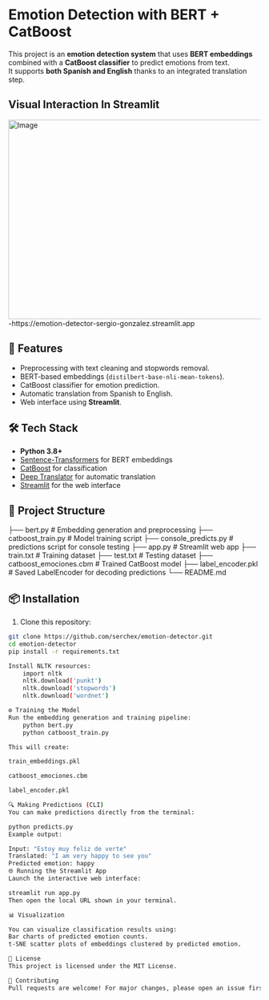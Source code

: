 # Emotion Detection with BERT + CatBoost

This project is an **emotion detection system** that uses **BERT embeddings** combined with a **CatBoost classifier** to predict emotions from text.  
It supports **both Spanish and English** thanks to an integrated translation step.

## Visual Interaction In Streamlit
<img width="818" height="398" alt="Image" src="https://github.com/user-attachments/assets/1cb6a95a-f973-43f8-94fa-3833308355fb" />
-https://emotion-detector-sergio-gonzalez.streamlit.app

## 🚀 Features
- Preprocessing with text cleaning and stopwords removal.
- BERT-based embeddings (`distilbert-base-nli-mean-tokens`).
- CatBoost classifier for emotion prediction.
- Automatic translation from Spanish to English.
- Web interface using **Streamlit**.

## 🛠️ Tech Stack
- **Python 3.8+**
- [Sentence-Transformers](https://www.sbert.net/) for BERT embeddings
- [CatBoost](https://catboost.ai/) for classification
- [Deep Translator](https://pypi.org/project/deep-translator/) for automatic translation
- [Streamlit](https://streamlit.io/) for the web interface

## 📂 Project Structure
├── bert.py # Embedding generation and preprocessing
├── catboost_train.py # Model training script
├── console_predicts.py # predictions script for console testing
├── app.py # Streamlit web app
├── train.txt # Training dataset
├── test.txt # Testing dataset
├── catboost_emociones.cbm # Trained CatBoost model
├── label_encoder.pkl # Saved LabelEncoder for decoding predictions
└── README.md


## 📦 Installation
1. Clone this repository:
```bash
git clone https://github.com/serchex/emotion-detector.git
cd emotion-detector
pip install -r requirements.txt

Install NLTK resources:
    import nltk
    nltk.download('punkt')
    nltk.download('stopwords')
    nltk.download('wordnet')

⚙️ Training the Model
Run the embedding generation and training pipeline:
    python bert.py
    python catboost_train.py

This will create:

train_embeddings.pkl

catboost_emociones.cbm

label_encoder.pkl

🔍 Making Predictions (CLI)
You can make predictions directly from the terminal:

python predicts.py
Example output:

Input: "Estoy muy feliz de verte"
Translated: "I am very happy to see you"
Predicted emotion: happy
🌐 Running the Streamlit App
Launch the interactive web interface:

streamlit run app.py
Then open the local URL shown in your terminal.

📊 Visualization

You can visualize classification results using:
Bar charts of predicted emotion counts.
t-SNE scatter plots of embeddings clustered by predicted emotion.

📜 License
This project is licensed under the MIT License.

🤝 Contributing
Pull requests are welcome! For major changes, please open an issue first to discuss your ideas.
